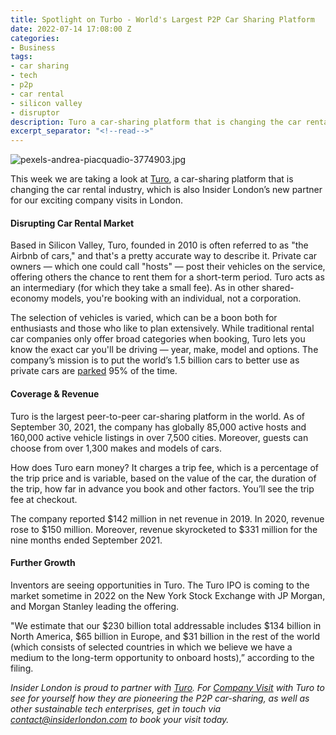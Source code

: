 ```yaml
---
title: Spotlight on Turbo - World's Largest P2P Car Sharing Platform
date: 2022-07-14 17:08:00 Z
categories:
- Business
tags:
- car sharing
- tech
- p2p
- car rental
- silicon valley
- disruptor
description: Turo a car-sharing platform that is changing the car rental industry.
excerpt_separator: "<!--read-->"
---
```


![pexels-andrea-piacquadio-3774903.jpg](/uploads/pexels-andrea-piacquadio-3774903.jpg)

This week we are taking a look at [Turo](https://turo.com/gb/en), a car-sharing platform that is changing the car rental industry, which is also Insider London’s new partner for our exciting company visits in London.
 
<!--read-->

#### Disrupting Car Rental Market

Based in Silicon Valley, Turo, founded in 2010 is often referred to as "the Airbnb of cars," and that's a pretty accurate way to describe it. Private car owners — which one could call "hosts" — post their vehicles on the service, offering others the chance to rent them for a short-term period. Turo acts as an intermediary (for which they take a small fee).  As in other shared-economy models, you're booking with an individual, not a corporation. 

The selection of vehicles is varied, which can be a boon both for enthusiasts and those who like to plan extensively. While traditional rental car companies only offer broad categories when booking, Turo lets you know the exact car you'll be driving — year, make, model and options. The company’s mission is to put the world’s 1.5 billion cars to better use as private cars are [parked](https://fortune.com/2016/03/13/cars-parked-95-percent-of-time/) 95% of the time.


#### Coverage & Revenue 

Turo is the largest peer-to-peer car-sharing platform in the world. As of September 30, 2021, the company has globally 85,000 active hosts and 160,000 active vehicle listings in over 7,500 cities. Moreover, guests can choose from over 1,300 makes and models of cars.

How does Turo earn money? It charges a trip fee, which is a percentage of the trip price and is variable, based on the value of the car, the duration of the trip, how far in advance you book and other factors. You’ll see the trip fee at checkout.

The company reported $142 million in net revenue in 2019. In 2020, revenue rose to $150 million. Moreover, revenue skyrocketed to $331 million for the nine months ended September 2021.


#### Further Growth 

Inventors are seeing opportunities in Turo. The Turo IPO is coming to the market sometime in 2022 on the New York Stock Exchange with JP Morgan, and Morgan Stanley leading the offering.

"We estimate that our $230 billion total addressable includes $134 billion in North America, $65 billion in Europe, and $31 billion in the rest of the world (which consists of selected countries in which we believe we have a medium to the long-term opportunity to onboard hosts),” according to the filing.


*Insider London is proud to partner with [Turo](https://turo.com/gb/en). For [Company Visit](https://www.insiderlondon.com/london/company-visits/) with Turo to see for yourself how they are pioneering the P2P car-sharing, as well as other sustainable tech enterprises, get in touch via [contact@insiderlondon.com](https://www.insiderlondon.com/contact-us/) to book your visit today.*
 

